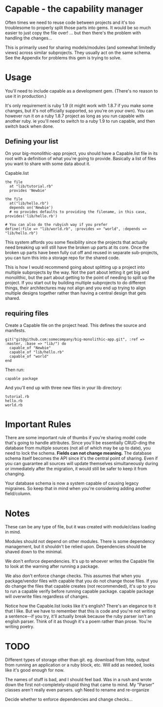# Capable - the capability manager

Often times we need to reuse code between projects and it's too troublesome to properly split those parts into gems. It would be so much easier to just copy the file over! ... but then there's the problem with handling the changes...

This is primarily used for sharing models/modules (and somewhat limitedly views) across similar subprojects. They usually act on the same schema. See the Appendix for problems this gem is trying to solve.

# Usage

You'll need to include capable as a development gem. (There's no reason to use it in production.)

It's only requirement is ruby 1.9 (it might work with 1.8.7 if you make some changes, but it's not officially supported, so you're on your own). You can however run it on a ruby 1.8.7 project as long as you run capable with another ruby. ie you'll need to switch to a ruby 1.9 to run capable, and then switch back when done.

## Defining your list

On your big-monolithic-app project, you should have a Capable.list file in its root with a definition of what you're going to provide. Basically a list of files you want to share with some data about it.

Capable.list
    
    the file
      at "lib/tutorial.rb"
      provides 'Newbie'

    the file
      at("lib/hello.rb")
      depends on('Newbie')
      # no provides defaults to providing the filename, in this case, provides('lib/hello.rb')

    # You can also do the rubyish way if you prefer
    define(:file => "lib/world.rb", :provides => "world", :depends => "lib/hello.rb")


This system affords you some flexibility since the projects that actually need breaking up will still have the broken up parts at its core. Once the broken up parts have been fully cut off and reused in separate sub-projects, you can turn this into a storage repo for the shared code.

This is how I would recommend going about splitting up a project into multiple subprojects by the way. Not the part about letting it get big and monolithic, but the part about getting to the point of needing to split up the project. If you start out by building multiple subprojects to do different things, their architectures may not align and you end up trying to align multiple designs together rather than having a central design that gets shared.


## requiring files

Create a Capable file on the project head. This defines the source and manifests.

    git("git@github.com:somecompany/big-monolithic-app.git", :ref => :master, :base => "lib/") do
      capable_of "Newbie"
      capable_of "lib/hello.rb"
      capable_of "world"
    end

Then run:

    capable package

And you'll end up with three new files in your lib directory:

    tutorial.rb
    hello.rb
    world.rb

# Important Rules

There are some important rule of thumbs if you're sharing model code that's going to handle attributes. Since you'll be essentially CRUD-ding the database from multiple sources (not all of which may be up to date), you need to lock the schema. **Fields can not change meaning.** The database schema itself becomes the API since it's the central point of sharing. Even if you can guarantee all sources will update themselves simultaneously during or immediately after the migration, it would still be safer to keep it from changing.

Your database schema is now a system capable of causing legacy migraines. So keep that in mind when you're considering adding another field/column.

# Notes

These can be any type of file, but it was created with module/class loading in mind.

Modules should not depend on other modules. There is some dependency management, but it shouldn't be relied upon. Dependencies should be shaved down to the minimal.

We don't enforce dependencies. It's up to whoever writes the Capable file to look at the warning after running a package.

We also don't enforce change checks. This assumes that when you package/vendor files with capable that you do not change those files. If you do change the files that capable creates (not recommended), it's up to you to run a capable verify before running capable package. capable package will overwrite files regardless of changes.

Notice how the Capable.list looks like it's english? There's an elegance to it that I like. But we have to remember that this is code and you're not writing a sentence--if you try, it'll actually break because the ruby parser isn't an english parser. Think of it as though it's a poem rather than prose. You're writing poetry.

# TODO

Different types of storage other than git. eg. download from http, output from running an application or a ruby block, etc. Will add as needed, looks like it's good enough for now.

The names of stuff is bad, and I should feel bad. Was in a rush and wrote down the first not-completely-stupid thing that came to mind. My "Parser" classes aren't really even parsers. ugh Need to rename and re-organize

Decide whether to enforce dependencies and change checks...
